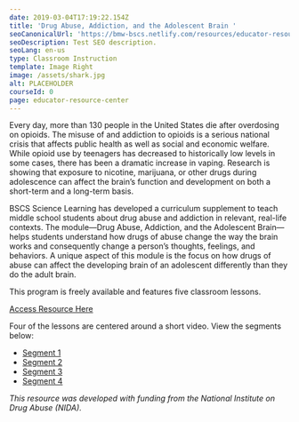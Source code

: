 ```yaml
---
date: 2019-03-04T17:19:22.154Z
title: 'Drug Abuse, Addiction, and the Adolescent Brain '
seoCanonicalUrl: 'https://bmw-bscs.netlify.com/resources/educator-resource-center/drug-abuse'
seoDescription: Test SEO description.
seoLang: en-us
type: Classroom Instruction
template: Image Right
image: /assets/shark.jpg
alt: PLACEHOLDER
courseId: 0
page: educator-resource-center
---
```

Every day, more than 130 people in the United States die after overdosing on opioids. The misuse of and addiction to opioids is a serious national crisis that affects public health as well as social and economic welfare. While opioid use by teenagers has decreased to historically low levels in some cases, there has been a dramatic increase in vaping. Research is showing that exposure to nicotine, marijuana, or other drugs during adolescence can affect the brain’s function and development on both a short-term and a long-term basis.

BSCS Science Learning has developed a curriculum supplement to teach middle school students about drug abuse and addiction in relevant, real-life contexts. The module—Drug Abuse, Addiction, and the Adolescent Brain—helps students understand how drugs of abuse change the way the brain works and consequently change a person’s thoughts, feelings, and behaviors. A unique aspect of this module is the focus on how drugs of abuse can affect the developing brain of an adolescent differently than they do the adult brain. 

This program is freely available and features five classroom lessons.

<a class="btn btn-outline-secondary" href="https://media.bscs.org/bscsmw/educator-resource-center/nida--full.pdf" target="_blank" rel="noopener noreferrer">Access Resource Here</a>

Four of the lessons are centered around a short video. View the segments below:

* <a href="https://vimeo.com/315712201" target="_blank" rel="noopener noreferrer">Segment 1</a>
* <a href="https://vimeo.com/315712242" target="_blank" rel="noopener noreferrer">Segment 2</a>
* <a href="https://vimeo.com/315712075" target="_blank" rel="noopener noreferrer">Segment 3</a>
* <a href="https://vimeo.com/315712128" target="_blank" rel="noopener noreferrer">Segment 4</a>

_This resource was developed with funding from the National Institute on Drug Abuse (NIDA)._
